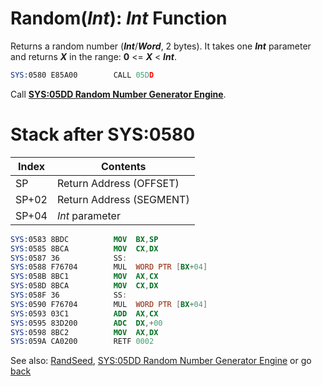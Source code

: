 # Random(*Int*): *Int* Function

Returns a random number (***Int***/***Word***, 2 bytes). It takes one ***Int*** parameter and returns ***X*** in the range: **0** <= ***X*** < ***Int***.

```nasm
SYS:0580 E85A00        CALL	05DD
```

Call **[SYS:05DD Random Number Generator Engine](RANDOM-ENGINE.md)**.

# Stack after SYS:0580

|Index|Contents                |
|-----|------------------------|
|SP   |Return Address (OFFSET) |
|SP+02|Return Address (SEGMENT)|
|SP+04|*Int* parameter         |

```nasm
SYS:0583 8BDC          MOV	BX,SP
SYS:0585 8BCA          MOV	CX,DX
SYS:0587 36            SS:
SYS:0588 F76704        MUL	WORD PTR [BX+04]
SYS:058B 8BC1          MOV	AX,CX
SYS:058D 8BCA          MOV	CX,DX
SYS:058F 36            SS:
SYS:0590 F76704        MUL	WORD PTR [BX+04]
SYS:0593 03C1          ADD	AX,CX
SYS:0595 83D200        ADC	DX,+00
SYS:0598 8BC2          MOV	AX,DX
SYS:059A CA0200        RETF	0002
```

See also: [RandSeed](../DATA.md), [SYS:05DD Random Number Generator Engine](RANDOM-ENGINE.md) or go [back](../../README.md)